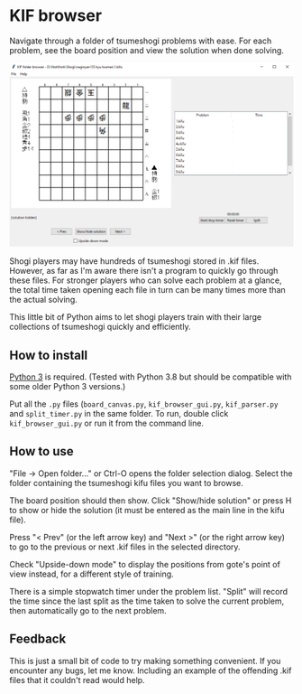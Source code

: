 # KIF browser #

Navigate through a folder of tsumeshogi problems with ease. For each problem, see the board position and view the solution when done solving.

![](browser.png)

Shogi players may have hundreds of tsumeshogi stored in .kif files. However, as far as I'm aware there isn't a program to quickly go through these files. For stronger players who can solve each problem at a glance, the total time taken opening each file in turn can be many times more than the actual solving.

This little bit of Python aims to let shogi players train with their large collections of tsumeshogi quickly and efficiently.

## How to install ##

[Python 3](https://www.python.org/) is required. (Tested with Python 3.8 but should be compatible with some older Python 3 versions.)

Put all the `.py` files (`board_canvas.py`, `kif_browser_gui.py`, `kif_parser.py` and `split_timer.py` in the same folder. To run, double click `kif_browser_gui.py` or run it from the command line.

## How to use ##

"File -> Open folder..." or Ctrl-O opens the folder selection dialog. Select the folder containing the tsumeshogi kifu files you want to browse.

The board position should then show. Click "Show/hide solution" or press H to show or hide the solution (it must be entered as the main line in the kifu file).

Press "< Prev" (or the left arrow key) and "Next >" (or the right arrow key) to go to the previous or next .kif files in the selected directory.

Check "Upside-down mode" to display the positions from gote's point of view instead, for a different style of training.

There is a simple stopwatch timer under the problem list. "Split" will record the time since the last split as the time taken to solve the current problem, then automatically go to the next problem.

## Feedback ##

This is just a small bit of code to try making something convenient. If you encounter any bugs, let me know. Including an example of the offending .kif files that it couldn't read would help.